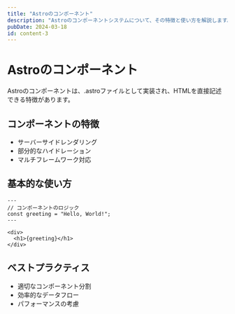 ```yaml
---
title: "Astroのコンポーネント"
description: "Astroのコンポーネントシステムについて、その特徴と使い方を解説します。"
pubDate: 2024-03-18
id: content-3
---
```


# Astroのコンポーネント

Astroのコンポーネントは、.astroファイルとして実装され、HTMLを直接記述できる特徴があります。

## コンポーネントの特徴

- サーバーサイドレンダリング
- 部分的なハイドレーション
- マルチフレームワーク対応

## 基本的な使い方

```astro
---
// コンポーネントのロジック
const greeting = "Hello, World!";
---

<div>
  <h1>{greeting}</h1>
</div>
```

## ベストプラクティス

- 適切なコンポーネント分割
- 効率的なデータフロー
- パフォーマンスの考慮 